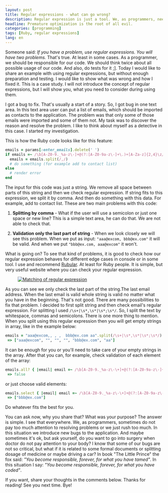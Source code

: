 ```yaml
---
layout: post
title: Regular expressions - what can go wrong?
description: Regular expression is just a tool. We, as programmers, need to use it responsible.
headline: Premature optimization is the root of all evil.
categories: [programming]
tags: [Ruby, regular expressions]
lang: en
---
```


Someone said: _If you have a problem, use regular expressions. You will have two problems._ That's true. At least in some cases. As a programmer, we should be responsible for our code. We should think twice about all possible usage of our code. And also, do tests for it ;]. Today I would like to share an example with using regular expressions, but without enough preparation and testing. I would like to show what was wrong and how I fixed it. This is a case study. I will not introduce the concept of regular expressions, but I will show you, what you need to consider during using them.

I got a bug to fix. That's usually a start of a story. So, I got bug in one text area. In this text area user can put a list of emails, which should be imported as contacts to the application. The problem was that only some of those emails were imported and some of them not. My task was to discover the reason and resolve the problem. I like to think about myself as a detective in this case. I started my investigation.

This is how the Ruby code looks like for this feature:

```ruby
emails = params[:enter_emails].delete(' ')
if emails =~ /\b[A-Z0-9._%a-z\-]+@(?:[A-Z0-9a-z\-]+\.)+[A-Za-z]{2,4}\z/
  emails = emails.split(/,/)
  # do something (for example add to contact list)
else
  # render error
end
```

The input for this code was just a string. We remove all space between parts of this string and then we check regular expression. If string fits to this expression, we split it by comma. And then do something with this data. For example, add to contact list. These are two main problems with this code:

  1. **Splitting by comma** - What if the user will use a semicolon or just one space or new line? This is a simple text area, he can do that. We are not able to check that.

  2. **Validation only the last part of string** - When we look closely we will see this problem. When we put as input: `"aaa@excom, bbb@ex.com"` it will be valid. And when we put `"bbb@ex.com, aaa@excom"` it won't.

What is going on? To see that kind of problems, it is good to check how our regular expression behaves for different edge cases in console or in some tool. I use and recommend <a href="https://rubular.com/" title="Rubular - regular expressions" target="_blank" rel="nofollow noopener noreferrer">Rubular</a>. At least for Ruby people. It is simple, but very useful website where you can check your regular expression.

<figure>
  <a href="{{ site.baseurl_root }}/images/email-regular-expressions/rubular.png"><img src="{{ site.baseurl_root }}/images/email-regular-expressions/rubular.png" title="Rubular - regular expressions" alt="Matching of regular expression"></a>
</figure>

As you can see we only check the last part of the string.The last email address. When the last email is valid whole string is valid no matter what you have in the beginning. That's not good. There are many possibilities to fix that problem. I decided to first split string and then check email's regular expression. For splitting I used `/\s+|\s*,\s*|\s*;\s*/`. So, I split the text by whitespace, commas and semicolons. There is one more thing to mention. When you split using this regular expression then you will get empty strings in array, like in the example below:

```ruby
emails = "aaa@excom,, , ,  bbb@ex.com aa".split(/\s+|\s*,\s*|\s*;\s*/)
 => ["aaa@excom", "", "", "", "bbb@ex.com", "aa"]
```

It can be enough for you or you'll need to take care of your empty strings in the array. After that you can, for example, check validation of each element of the array:

```ruby
emails.all? { |email| email =~ /\b[A-Z0-9._%a-z\-\+]+@(?:[A-Z0-9a-z\-]+\.)+[A-Za-z]{2,4}\z/ }
 => false
```

or just choose valid elements:

```ruby
emails.select { |email| email =~ /\b[A-Z0-9._%a-z\-\+]+@(?:[A-Z0-9a-z\-]+\.)+[A-Za-z]{2,4}\z/ }
 => ["bbb@ex.com"]
```

Do whatever fits the best for you.

You can ask now, why you share that? What was your purpose? The answer is simple. I see that everywhere. We, as programmers, sometimes do not pay too much attention to resolving problems or we just rush too much. In this situation we introduce new bugs to the application. And maybe sometimes it's ok, but ask yourself, do you want to go into surgery when doctor do not pay attention to your body? I know that some of our bugs are not so critical, but what if it is related to some formal documents or splitting dosage of medicine or maybe driving a car? In book "The Little Prince" the fox said: _"You become responsible, forever, for what you have tamed"_. In this situation I say: _"You become responsible, forever, for what you have coded"_.

If you want, share your thoughts in the comments below. Thanks for reading! See you next time. Bye!



